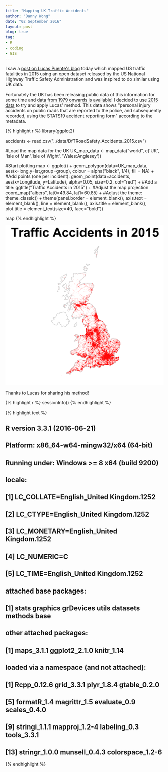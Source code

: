 ```yaml
---
title: "Mapping UK Traffic Accidents"
author: "Danny Wong"
date: "02 September 2016"
layout: post
blog: true
tag:
- R
- coding
- GIS
---
```


I saw a [post on Lucas Puente's blog](http://lucaspuente.github.io/notes/2016/09/01/Mapping_Traffic_Fatalities) today which mapped US traffic fatalities in 2015 using an open dataset released by the US National Highway Traffic Safety Administration and was inspired to do similar using UK data. 

Fortunately the UK has been releasing public data of this information for some time and [data from 1979 onwards is available](https://data.gov.uk/dataset/road-accidents-safety-data)! I decided to use [2015 data](http://data.dft.gov.uk/road-accidents-safety-data/DfTRoadSafety_2015.zip) to try and apply Lucas' method. This data shows "personal injury accidents on public roads that are reported to the police, and subsequently recorded, using the STATS19 accident reporting form" according to the metadata.


{% highlight r %}
library(ggplot2)

accidents <- read.csv("../data/DfTRoadSafety_Accidents_2015.csv")

#Load the map data for the UK
UK_map_data <- map_data("world", c('UK', 'Isle of Man','Isle of Wight', 'Wales:Anglesey'))

#Start plotting
map <- ggplot() + 
  geom_polygon(data=UK_map_data, aes(x=long,y=lat,group=group), colour = alpha("black", 1/4), fill = NA) +
  #Add points (one per incident):
  geom_point(data=accidents, aes(x=Longitude, y=Latitude), alpha=0.05, size=0.2, col="red") +
  #Add a title:
  ggtitle("Traffic Accidents in 2015") +
  #Adjust the map projection
  coord_map("albers", lat0=49.84, lat1=60.85) +
  #Adjust the theme:
  theme_classic() +
  theme(panel.border = element_blank(),
        axis.text = element_blank(),
        line = element_blank(),
        axis.title = element_blank(),
        plot.title = element_text(size=40, face="bold"))

map
{% endhighlight %}

![center](/figures/2016-09-02-Mapping-UK-Traffic-Accidents/unnamed-chunk-1-1.png)

Thanks to Lucas for sharing his method! 


{% highlight r %}
sessionInfo()
{% endhighlight %}



{% highlight text %}
## R version 3.3.1 (2016-06-21)
## Platform: x86_64-w64-mingw32/x64 (64-bit)
## Running under: Windows >= 8 x64 (build 9200)
## 
## locale:
## [1] LC_COLLATE=English_United Kingdom.1252 
## [2] LC_CTYPE=English_United Kingdom.1252   
## [3] LC_MONETARY=English_United Kingdom.1252
## [4] LC_NUMERIC=C                           
## [5] LC_TIME=English_United Kingdom.1252    
## 
## attached base packages:
## [1] stats     graphics  grDevices utils     datasets  methods   base     
## 
## other attached packages:
## [1] maps_3.1.1    ggplot2_2.1.0 knitr_1.14   
## 
## loaded via a namespace (and not attached):
##  [1] Rcpp_0.12.6      grid_3.3.1       plyr_1.8.4       gtable_0.2.0    
##  [5] formatR_1.4      magrittr_1.5     evaluate_0.9     scales_0.4.0    
##  [9] stringi_1.1.1    mapproj_1.2-4    labeling_0.3     tools_3.3.1     
## [13] stringr_1.0.0    munsell_0.4.3    colorspace_1.2-6
{% endhighlight %}
